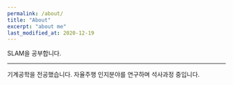 ```yaml
---
permalink: /about/
title: "About"
excerpt: "about me"
last_modified_at: 2020-12-19
---
```


SLAM을 공부합니다.

---

기계공학을 전공했습니다. 자율주행 인지분야를 연구하며 석사과정 중입니다. 
